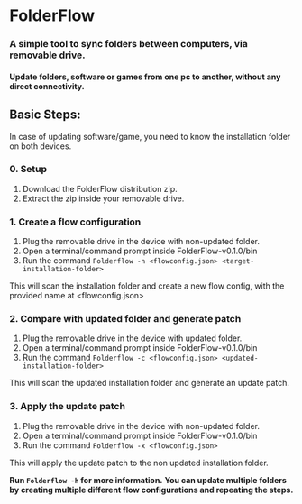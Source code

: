 # FolderFlow
### A simple tool to sync folders between computers, via removable drive.
#### Update folders, software or games from one pc to another, without any direct connectivity.

## Basic Steps:
In case of updating software/game, you need to know the installation folder on both devices.

### 0. Setup
1. Download the FolderFlow distribution zip.
2. Extract the zip inside your removable drive.

### 1. Create a flow configuration
1. Plug the removable drive in the device with non-updated folder.
2. Open a terminal/command prompt inside FolderFlow-v0.1.0/bin
3. Run the command `Folderflow -n <flowconfig.json> <target-installation-folder>`

This will scan the installation folder and create a new flow config, with the provided name at <flowconfig.json>

### 2. Compare with updated folder and generate patch
1. Plug the removable drive in the device with updated folder.
2. Open a terminal/command prompt inside FolderFlow-v0.1.0/bin
3. Run the command `Folderflow -c <flowconfig.json> <updated-installation-folder>`

This will scan the updated installation folder and generate an update patch.

### 3. Apply the update patch
1. Plug the removable drive in the device with non-updated folder.
2. Open a terminal/command prompt inside FolderFlow-v0.1.0/bin
3. Run the command `Folderflow -x <flowconfig.json>`

This will apply the update patch to the non updated installation folder.

**Run `Folderflow -h` for more information.**
**You can update multiple folders by creating multiple different flow configurations and repeating the steps.**